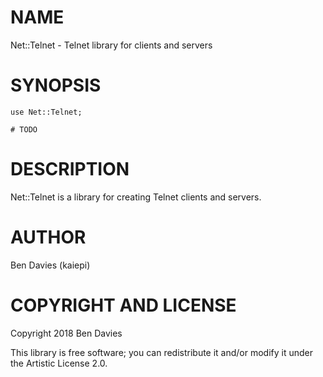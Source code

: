 NAME
====

Net::Telnet - Telnet library for clients and servers

SYNOPSIS
========

    use Net::Telnet;

    # TODO

DESCRIPTION
===========

Net::Telnet is a library for creating Telnet clients and servers.

AUTHOR
======

Ben Davies (kaiepi)

COPYRIGHT AND LICENSE
=====================

Copyright 2018 Ben Davies

This library is free software; you can redistribute it and/or modify it under the Artistic License 2.0.

